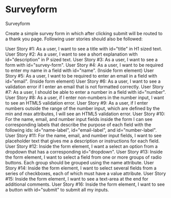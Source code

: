 # Surveyform
Surveyform
 <p>Create a simple survey form in which after clicking submit will be routed to a thank you page. Following user stories should also be followed: </p>
User Story #1: As a user, I want to see a title with id="title" in H1 sized text.
User Story #2: As a user, I want to see a short explanation with id="description" in P sized text.
User Story #3: As a user, I want to see a form with id="survey-form".
User Story #4: As a user, I want to be required to enter my name in a field with id="name". (Inside form element)
User Story #5: As a user, I want to be required to enter an email in a field with id="email". (Inside form element)
User Story #6: As a user, I want to see a validation error if I enter an email that is not formatted correctly.
User Story #7: As a user, I should be able to enter a number in a field with id="number".
User Story #8: As a user, if I enter non-numbers in the number input, I want to see an HTML5 validation error.
User Story #9: As a user, if I enter numbers outside the range of the number input, which are defined by the min and max attributes, I will see an HTML5 validation error.
User Story #10: For the name, email, and number input fields inside the form I can see corresponding labels that describe the purpose of each field with the following ids: id="name-label", id="email-label", and id="number-label".
User Story #11: For the name, email, and number input fields, I want to see placeholder text that gives me a description or instructions for each field.
User Story #12: Inside the form element, I want a select an option from a dropdown that has a corresponding id="dropdown".
User Story #13: Inside the form element, I want to select a field from one or more groups of radio buttons. Each group should be grouped using the name attribute.
User Story #14: Inside the form element, I want to select several fields from a series of checkboxes, each of which must have a value attribute.
User Story #15: Inside the form element, I want to see a text-area at the end for additional comments.
User Story #16: Inside the form element, I want to see a button with id="submit" to submit all my inputs.
